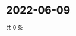 # 2022-06-09

共 0 条

<!-- BEGIN WEIBO -->
<!-- 最后更新时间 Thu Jun 09 2022 13:05:45 GMT+0800 (China Standard Time) -->

<!-- END WEIBO -->
